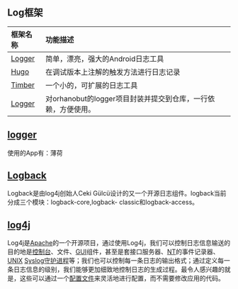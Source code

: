 ## Log框架

| 框架名称                                     | 功能描述                                   |
| :--------------------------------------- | :------------------------------------- |
| [Logger](https://github.com/orhanobut/logger) | 简单，漂亮，强大的Android日志工具                   |
| [Hugo](https://github.com/JakeWharton/hugo) | 在调试版本上注解的触发方法进行日志记录                    |
| [Timber](https://github.com/JakeWharton/timber) | 一个小的，可扩展的日志工具                          |
| [Logger](https://github.com/open-android/Logger) | 对orhanobut的logger项目封装并提交到仓库，一行依赖，方便使用。 |

## [logger](https://github.com/orhanobut/logger)
使用的App有：薄荷

## [Logback](http://logback.qos.ch/)

Logback是由log4j创始人Ceki Gülcü设计的又一个开源日志组件。logback当前分成三个模块：logback-core,logback- classic和logback-access。

## [log4j](https://github.com/apache/log4j)

Log4j是[Apache](https://baike.baidu.com/item/Apache/8512995)的一个开源项目，通过使用Log4j，我们可以控制日志信息输送的目的地是[控制台](https://baike.baidu.com/item/%E6%8E%A7%E5%88%B6%E5%8F%B0)、文件、[GUI](https://baike.baidu.com/item/GUI)组件，甚至是套接口服务器、[NT](https://baike.baidu.com/item/NT/3443842)的事件记录器、[UNIX](https://baike.baidu.com/item/UNIX) [Syslog](https://baike.baidu.com/item/Syslog)[守护进程](https://baike.baidu.com/item/%E5%AE%88%E6%8A%A4%E8%BF%9B%E7%A8%8B)等；我们也可以控制每一条日志的输出格式；通过定义每一条日志信息的级别，我们能够更加细致地控制日志的生成过程。最令人感兴趣的就是，这些可以通过一个[配置文件](https://baike.baidu.com/item/%E9%85%8D%E7%BD%AE%E6%96%87%E4%BB%B6)来灵活地进行配置，而不需要修改应用的代码。